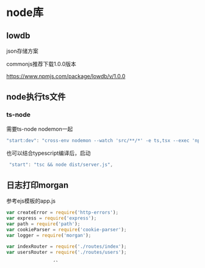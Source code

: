 # node库



## lowdb

json存储方案

commonjs推荐下载1.0.0版本

https://www.npmjs.com/package/lowdb/v/1.0.0



## **node执行ts文件**

### ts-node

需要ts-node nodemon一起

```javascript
"start:dev": "cross-env nodemon --watch 'src/**/*' -e ts,tsx --exec 'npx ts-node' ./src/server.ts",
```

也可以结合typescript编译后，启动

```javascript
 "start": "tsc && node dist/server.js",
```

## 日志打印morgan

参考ejs模板的app.js

```typescript
var createError = require('http-errors');
var express = require('express');
var path = require('path');
var cookieParser = require('cookie-parser');
var logger = require('morgan');

var indexRouter = require('./routes/index');
var usersRouter = require('./routes/users');

var app = express();

// view engine setup
app.set('views', path.join(__dirname, 'views'));
app.set('view engine', 'ejs');

app.use(logger('dev'));
app.use(express.json());
app.use(express.urlencoded({ extended: false }));
app.use(cookieParser());
app.use(express.static(path.join(__dirname, 'public')));

app.use('/', indexRouter);
app.use('/users', usersRouter);

// catch 404 and forward to error handler
app.use(function(req, res, next) {
  next(createError(404));
});

// error handler
app.use(function(err, req, res, next) {
  // set locals, only providing error in development
  res.locals.message = err.message;
  res.locals.error = req.app.get('env') === 'development' ? err : {};

  // render the error page
  res.status(err.status || 500);
  res.render('error');
});

module.exports = app;
```

## prettier

.prettierrc.js

```typescript
module.exports = {
  printWidth: 100,
  arrowParens: "avoid",
  bracketSpacing: true,
  endOfLine: "lf",
  bracketSameLine: false,
  quoteProps: "as-needed",
  semi: false,
  singleQuote: true,
  tabWidth: 2,
  trailingComma: "none",
  useTabs: false,
  vueIndentScriptAndStyle: false,
  multiline: {
    delimiter: "none",
    // "requireLast": true
  },
};
```



parser可选值

```typescript
export type BuiltInParserName ='angular'
    | 'babel-flow'
    | 'babel-ts'
    | 'babel'
    | 'css'
    | 'espree'
    | 'flow'
    | 'glimmer'
    | 'graphql'
    | 'html'
    | 'json-stringify'
    | 'json'
    | 'json5'
    | 'less'
    | 'lwc'
    | 'markdown'
    | 'mdx'
    | 'meriyah'
    | 'scss'
    | 'typescript'
    | 'vue'
    | 'yaml';
```

格式化

```typescript
const prettier = require("prettier");

const bundleContent = `
(function(modules) {
function require(fileName) {
const fn = modules[fileName];
const module = { exports:{}};
fn(require, module, module.exports)
return module.exports
}
require('${this.entry}')
})({${modules}})
`;
const prettierConfig = await prettier.resolveConfig(path.resolve('.prettierrc.js'))

fs.writeFileSync(
  outputPath,
  prettier.format(bundleContent, { ...prettierConfig, parser: 'babel' }),
  'utf-8'
    )
```

## **上传文件**

https://github.dev/CodeSteppe/dnd-file-uploader

[https://www.bilibili.com/video/BV1mW4y1y7vE](https://www.bilibili.com/video/BV1mW4y1y7vE?p=1&share_from=ugc&share_medium=android&share_plat=android&share_session_id=d7f57936-d84e-45b6-a707-58c48d52eec0&share_source=WEIXIN&share_tag=s_i&timestamp=1659331125&unique_k=oEE4dQf&vd_source=11e14f37a256537712e73b4b7f52411c)

可以学习到：

使用到了multer作为服务端上传中间件

```typescript
const express = require("express")
const app = express()
const cors = require('cors')
const multer = require('multer')

app.use(cors())

const upload = multer({
  storage: multer.diskStorage({
    destination: function (req, file, callback) {
      // 文件夹需要提前建好
      callback(null, "./uploads");
    },
    filename: function (req, file, callback) {
      const filename = req.headers["x-file-name"];
      callback(null, `${Date.now()}-${decodeURIComponent(filename)}`);
    },
  }),
});

app.post('/upload', upload.single('file'), (req, res) => {
  console.log('req', req.file);
  res.json({ url: `http://localhost:3000/uploads/${req.file.filename}` })
});

app.listen(3000,()=>{})
```



## 解析html

https://github.com/taoqf/node-html-parser





## portfinder获取端口



```
const Portfinder = require("portfinder");
Portfinder.basePort = 9080;

portfinder.getPort((err, port) => {
  if (err) {
    console.error('Error finding available port:', err);
  } else {
    console.log('Available port:', port);
  }
});
```





## rollup

watch

```
const watcher = rollup.watch(opt);
watcher.on("change", (filename) => {
      // 主进程日志部分
      logStats("Main-FileChange", filename);
    });
watcher.on("event", (event) => {
      if (event.code === "END") {
        
       
      } else if (event.code === "ERROR") {
       
      }
});
```

## 抽离已用css

```
npx sass ./index.scss ./index.css
npx purgecss --css './index.css' --content './profile.vue' --output './optimized.css'
```

